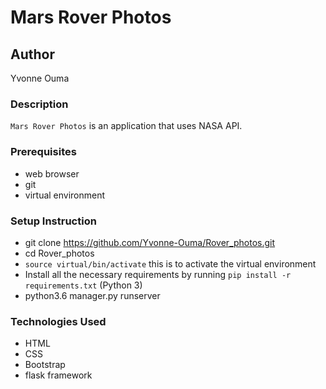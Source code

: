 # Mars Rover Photos
## Author
Yvonne Ouma

### Description
```Mars Rover Photos``` is an application that uses NASA API.
### Prerequisites
* web browser 
* git
* virtual environment

### Setup Instruction

* git clone https://github.com/Yvonne-Ouma/Rover_photos.git
* cd Rover_photos
* ```source virtual/bin/activate``` this is to activate the virtual environment
* Install all the necessary requirements by running ```pip install -r requirements.txt``` (Python 3)
* python3.6 manager.py runserver

### Technologies Used
* HTML
* CSS
* Bootstrap
* flask framework

